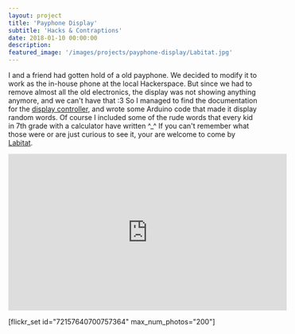 ```yaml
---
layout: project
title: 'Payphone Display'
subtitle: 'Hacks & Contraptions'
date: 2018-01-10 00:00:00
description: 
featured_image: '/images/projects/payphone-display/Labitat.jpg'
---
```


I and a friend had gotten hold of a old payphone. We decided to modify it to work as the in-house phone at the local Hackerspace. But since we had to remove almost all the old electronics, the display was not showing anything anymore, and we can't have that :3
So I managed to find the documentation for the [display controller](https://www.datasheets360.com/pdf/3994523105133384621), and wrote some Arduino code that made it display random words. Of course I included some of the rude words that every kid in 7th grade with a calculator have written ^_^
If you can't remember what those were or are just curious to see it, your are welcome to come by [Labitat](http://www.labitat.dk/).

<iframe width="560" height="315" src="https://www.youtube.com/embed/qlxJXYSrd6Y?controls=0" frameborder="0" allow="accelerometer; autoplay; encrypted-media; gyroscope; picture-in-picture" allowfullscreen></iframe>


[flickr_set id="72157640700757364" max_num_photos="200"]